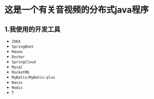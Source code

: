 # 这是一个有关音视频的分布式java程序



## 1.我使用的开发工具

- `IDEA`
- `SpringBoot`
- `Maven`
- `Docker`
- `SpringCloud`
- `Mysql`
- `RocketMQ`
- `MyBatis/MyBatis-plus`
- `Nacos`
- `Redis`
- 1